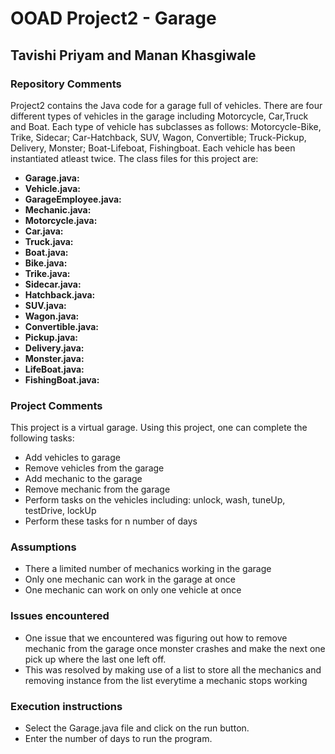 # OOAD Project2 - Garage

## Tavishi Priyam and Manan Khasgiwale

### Repository Comments
Project2 contains the Java code for a garage full of vehicles. There are four different types of vehicles in the garage including Motorcycle, Car,Truck and Boat.
Each type of vehicle has subclasses as follows: Motorcycle-Bike, Trike, Sidecar; Car-Hatchback, SUV, Wagon, Convertible; Truck-Pickup, Delivery, Monster; Boat-Lifeboat, Fishingboat. 
Each vehicle has been instantiated atleast twice. The class files for this project are:
* **Garage.java:** 
* **Vehicle.java:**
* **GarageEmployee.java:**
* **Mechanic.java:**
* **Motorcycle.java:**
* **Car.java:**
* **Truck.java:**
* **Boat.java:**
* **Bike.java:**
* **Trike.java:**
* **Sidecar.java:**
* **Hatchback.java:**
* **SUV.java:**
* **Wagon.java:**
* **Convertible.java:**
* **Pickup.java:**
* **Delivery.java:**
* **Monster.java:**
* **LifeBoat.java:**
* **FishingBoat.java:**

### Project Comments
This project is a virtual garage. Using this project, one can complete the following tasks:
* Add vehicles to garage
* Remove vehicles from the garage
* Add mechanic to the garage
* Remove mechanic from the garage
* Perform tasks on the vehicles including: unlock, wash, tuneUp, testDrive, lockUp
* Perform these tasks for n number of days

### Assumptions
* There a limited number of mechanics working in the garage
* Only one mechanic can work in the garage at once
* One mechanic can work on only one vehicle at once

### Issues encountered
* One issue that we encountered was figuring out how to remove mechanic from the garage once monster crashes and make the next one pick up where the last one left off. 
* This was resolved by making use of a list to store all the mechanics and removing instance from the list everytime a mechanic stops working

### Execution instructions
* Select the Garage.java file and click on the run button.
* Enter the number of days to run the program. 

